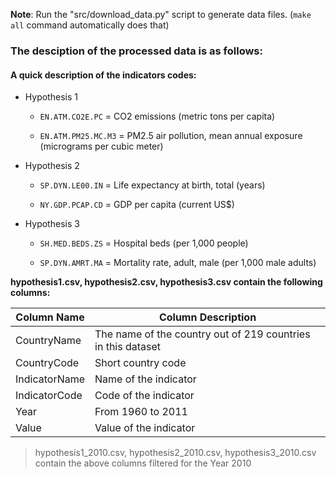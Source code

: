 **Note**: Run the "src/download_data.py" script to generate data files. (`make all` command automatically does that)


### The desciption of the processed data is as follows:


#### A quick description of the indicators codes:

 - Hypothesis 1

 	- `EN.ATM.CO2E.PC` = CO2 emissions (metric tons per capita)

 	- `EN.ATM.PM25.MC.M3` = PM2.5 air pollution, mean annual exposure (micrograms per cubic meter)

 - Hypothesis 2

	- `SP.DYN.LE00.IN` = Life expectancy at birth, total (years)

 	- `NY.GDP.PCAP.CD` = GDP per capita (current US$)

- Hypothesis 3

	- `SH.MED.BEDS.ZS` = Hospital beds (per 1,000 people)

	- `SP.DYN.AMRT.MA` = Mortality rate, adult, male (per 1,000 male adults)

**hypothesis1.csv, hypothesis2.csv, hypothesis3.csv contain the following columns:**

|   Column Name	|  Column Description 	|
|---	|---	|
|   CountryName	|   The name of the country out of 219 countries in this dataset	|
|   CountryCode	|   Short country code	|
|   IndicatorName	|   Name of the indicator	|
|   IndicatorCode	|   Code of the indicator	|
|   Year	|   From 1960 to 2011	|
|   Value	|   Value of the indicator	|

> hypothesis1_2010.csv, hypothesis2_2010.csv, hypothesis3_2010.csv contain the above columns filtered for the Year 2010